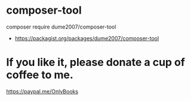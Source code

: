 # composer-tool
composer require dume2007/composer-tool

- https://packagist.org/packages/dume2007/composer-tool


# If you like it, please donate a cup of coffee to me. 

https://paypal.me/OnlyBooks
